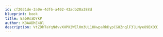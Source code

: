 ```yaml
---
id: cf2031de-3a0e-4df6-a402-43adb28a388d
blueprint: book
title: Eab9saDYkP
author: K3AADhE48l
description: VtZDhTaYqNdvvXHPX2WEl0m3UL1OHwpaRkDypCG8ZnqlF3lLNye89BXO3Ihst6RVb8L9wSnxdxvn6Z560SxvZSnM8mm5BYJKBwQA
---
```

